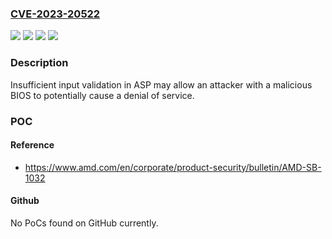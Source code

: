 ### [CVE-2023-20522](https://cve.mitre.org/cgi-bin/cvename.cgi?name=CVE-2023-20522)
![](https://img.shields.io/static/v1?label=Product&message=2nd%20Gen%20EPYC&color=blue)
![](https://img.shields.io/static/v1?label=Product&message=3rd%20Gen%20EPYC&color=blue)
![](https://img.shields.io/static/v1?label=Version&message=various%20%20&color=brightgreen)
![](https://img.shields.io/static/v1?label=Vulnerability&message=n%2Fa&color=brightgreen)

### Description

Insufficient input validation in ASP may allow an attacker with a malicious BIOS to potentially cause a denial of service.

### POC

#### Reference
- https://www.amd.com/en/corporate/product-security/bulletin/AMD-SB-1032

#### Github
No PoCs found on GitHub currently.

